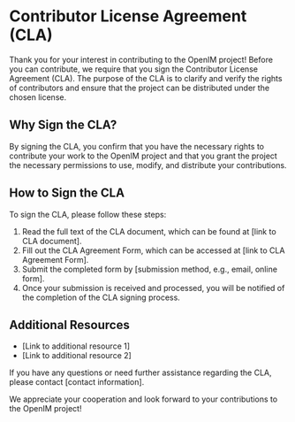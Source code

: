 # Contributor License Agreement (CLA)

Thank you for your interest in contributing to the OpenIM project! Before you can contribute, we require that you sign the Contributor License Agreement (CLA). The purpose of the CLA is to clarify and verify the rights of contributors and ensure that the project can be distributed under the chosen license.

## Why Sign the CLA?

By signing the CLA, you confirm that you have the necessary rights to contribute your work to the OpenIM project and that you grant the project the necessary permissions to use, modify, and distribute your contributions.

## How to Sign the CLA

To sign the CLA, please follow these steps:

1. Read the full text of the CLA document, which can be found at [link to CLA document].
2. Fill out the CLA Agreement Form, which can be accessed at [link to CLA Agreement Form].
3. Submit the completed form by [submission method, e.g., email, online form].
4. Once your submission is received and processed, you will be notified of the completion of the CLA signing process.

## Additional Resources

- [Link to additional resource 1]
- [Link to additional resource 2]

If you have any questions or need further assistance regarding the CLA, please contact [contact information].

We appreciate your cooperation and look forward to your contributions to the OpenIM project!
